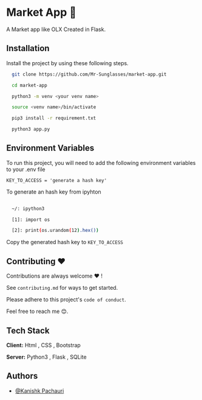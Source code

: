 
# Market App 🏪

A Market app like OLX Created in Flask.

## Installation

Install the project by using these following steps.

```bash
  git clone https://github.com/Mr-Sunglasses/market-app.git

  cd market-app

  python3 -m venv <your venv name>

  source <venv name>/bin/activate

  pip3 install -r requirement.txt

  python3 app.py

```
    
## Environment Variables

To run this project, you will need to add the following environment variables to your .env file

`KEY_TO_ACCESS = 'generate a hash key'`

To generate an hash key from ipyhton

```bash
  
  ~/: ipython3

  [1]: import os

  [2]: print(os.urandom(12).hex())

```

Copy the generated hash key to `KEY_TO_ACCESS`


## Contributing ❤️

Contributions are always welcome ❤️ !

See `contributing.md` for ways to get started.

Please adhere to this project's `code of conduct`.

Feel free to reach me 😊.

## Tech Stack

**Client:** Html , CSS , Bootstrap 

**Server:** Python3 , Flask , SQLite


## Authors

- [@Kanishk Pachauri](https://www.github.com/Mr-Sunglasses)

